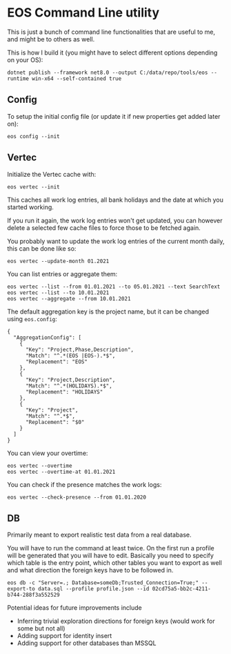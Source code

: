 # EOS Command Line utility

This is just a bunch of command line functionalities that are useful to me, and might be to others as well.

This is how I build it (you might have to select different options depending on your OS):
```
dotnet publish --framework net8.0 --output C:/data/repo/tools/eos --runtime win-x64 --self-contained true
```

## Config

To setup the initial config file (or update it if new properties get added later on):
```
eos config --init
```

## Vertec

Initialize the Vertec cache with:
```
eos vertec --init
```

This caches all work log entries, all bank holidays and the date at which you started working.

If you run it again, the work log entries won't get updated, you can however delete a selected few cache files to force those to be fetched again.

You probably want to update the work log entries of the current month daily, this can be done like so:
```
eos vertec --update-month 01.2021
```

You can list entries or aggregate them:
```
eos vertec --list --from 01.01.2021 --to 05.01.2021 --text SearchText
eos vertec --list --to 10.01.2021
eos vertec --aggregate --from 10.01.2021
```

The default aggregation key is the project name, but it can be changed using `eos.config`:
```
{
  "AggregationConfig": [
    {
      "Key": "Project,Phase,Description",
      "Match": "^.*(EOS |EOS-).*$",
      "Replacement": "EOS"
    },
    {
      "Key": "Project,Description",
      "Match": "^.*(HOLIDAYS).*$",
      "Replacement": "HOLIDAYS"
    },
    {
      "Key": "Project",
      "Match": "^.*$",
      "Replacement": "$0"
    }
  ]
}
```

You can view your overtime:
```
eos vertec --overtime
eos vertec --overtime-at 01.01.2021
```

You can check if the presence matches the work logs:
```
eos vertec --check-presence --from 01.01.2020
```

## DB

Primarily meant to export realistic test data from a real database.

You will have to run the command at least twice. On the first run a
profile will be generated that you will have to edit. Basically you
need to specify which table is the entry point, which other tables
you want to export as well and what direction the foreign keys have
to be followed in.
```
eos db -c "Server=.; Database=someDb;Trusted_Connection=True;" --export-to data.sql --profile profile.json --id 02cd75a5-bb2c-4211-b744-288f3a552529
```

Potential ideas for future improvements include

- Inferring trivial exploration directions for foreign keys (would work for some but not all)
- Adding support for identity insert
- Adding support for other databases than MSSQL